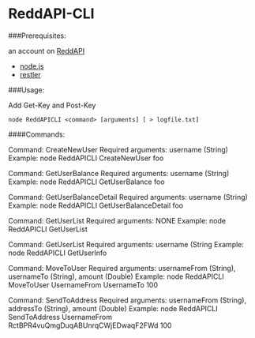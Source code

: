 ReddAPI-CLI
========================

###Prerequisites:

an account on [ReddAPI](https://reddapi.com)

- [node.js](http://nodejs.org/)
- [restler](https://github.com/danwrong/restler)

###Usage:

Add Get-Key and Post-Key

```
node ReddAPICLI <command> [arguments] [ > logfile.txt]
```
####Commands:

Command: CreateNewUser
Required arguments: username (String)
Example: node ReddAPICLI CreateNewUser foo

Command: GetUserBalance
Required arguments: username (String)
Example: node ReddAPICLI GetUserBalance foo

Command: GetUserBalanceDetail
Required arguments: username (String)
Example: node ReddAPICLI GetUserBalanceDetail foo

Command: GetUserList
Required arguments: NONE
Example: node ReddAPICLI GetUserList

Command: GetUserList
Required arguments: username (String
Example: node ReddAPICLI GetUserInfo

Command: MoveToUser
Required arguments: usernameFrom (String), usernameTo (String), amount (Double)
Example: node ReddAPICLI MoveToUser UsernameFrom UsernameTo 100

Command: SendToAddress
Required arguments: usernameFrom (String), addressTo (String), amount (Double)
Example: node ReddAPICLI SendToAddress UsernameFrom RctBPR4vuQmgDuqABUnrqCWjEDwaqF2FWd 100

